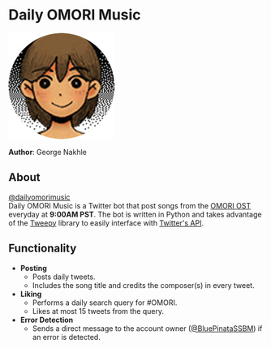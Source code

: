 # Daily OMORI Music

![Daily_OMORI_Music_logo](pics/dailyomorimusic-pfp.png)

**Author**: George Nakhle

## About

[@dailyomorimusic](https://twitter.com/dailyomorimusic) \
Daily OMORI Music is a Twitter bot that post songs from the [OMORI OST](https://open.spotify.com/artist/4DoTDDfW3gkeyb06XrIHlg) everyday at **9:00AM PST**. The bot is written in Python and takes advantage of the [Tweepy](https://github.com/tweepy/tweepy) library to easily interface with [Twitter's API](https://developer.twitter.com/en/docs/twitter-api).

## Functionality

- **Posting**
  - Posts daily tweets.
  - Includes the song title and credits the composer(s) in every tweet.
- **Liking**
  - Performs a daily search query for #OMORI.
  - Likes at most 15 tweets from the query.
- **Error Detection**
  - Sends a direct message to the account owner ([@BluePinataSSBM](https://twitter.com/bluepinatassbm)) if an error is detected.